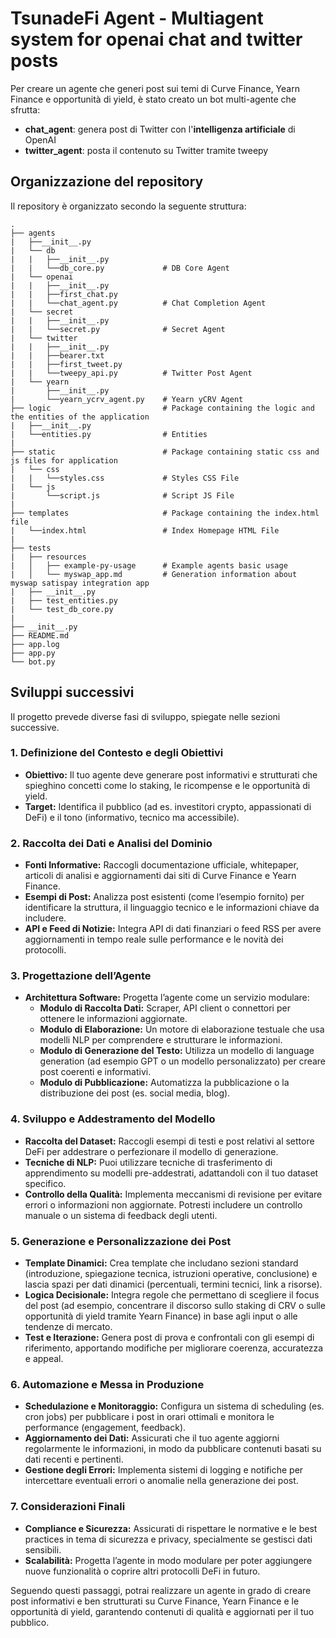# TsunadeFi Agent - Multiagent system for openai chat and twitter posts

Per creare un agente che generi post sui temi di Curve Finance, Yearn Finance e opportunità di yield, è stato creato un
bot multi-agente che sfrutta:

- **chat_agent**: genera post di Twitter con l'**intelligenza artificiale** di OpenAI
- **twitter_agent**: posta il contenuto su Twitter tramite tweepy 

## Organizzazione del repository
Il repository è organizzato secondo la seguente struttura:

    .
    ├── agents   
    |   ├──__init__.py 
    |   └── db
    |   |   ├──__init__.py 
    |   |   └──db_core.py             # DB Core Agent
    |   └── openai
    |   |   ├──__init__.py
    |   |   ├──first_chat.py
    |   |   └──chat_agent.py          # Chat Completion Agent
    |   └── secret
    |   |   ├──__init__.py 
    |   |   └──secret.py              # Secret Agent
    |   └── twitter
    |   |   ├──__init__.py
    |   |   ├──bearer.txt
    |   |   ├──first_tweet.py 
    |   |   └──tweepy_api.py          # Twitter Post Agent
    |   └── yearn
    |       ├──__init__.py 
    |       └──yearn_ycrv_agent.py    # Yearn yCRV Agent
    ├── logic                         # Package containing the logic and the entities of the application
    |	├──__init__.py 
    |   └──entities.py                # Entities
    |
    ├── static                        # Package containing static css and js files for application
    |   └── css 
    |   |   └──styles.css             # Styles CSS File
    |   └── js
    |       └──script.js              # Script JS File
    |
    ├── templates                     # Package containing the index.html file
    |   └──index.html                 # Index Homepage HTML File
    |
    ├── tests 
    |   ├── resources                     
    |   │   ├── example-py-usage      # Example agents basic usage
    |   │   └── myswap_app.md         # Generation information about myswap satispay integration app 
    |   ├── __init__.py               
    |   ├── test_entities.py
    |   └── test_db_core.py
    |
    ├── __init__.py
    ├── README.md  
    ├── app.log   
    ├── app.py  
    └── bot.py          


## Sviluppi successivi
Il progetto prevede diverse fasi di sviluppo, spiegate nelle sezioni successive.

### 1. Definizione del Contesto e degli Obiettivi
- **Obiettivo:** Il tuo agente deve generare post informativi e strutturati che spieghino concetti come lo staking, le ricompense e le opportunità di yield.
- **Target:** Identifica il pubblico (ad es. investitori crypto, appassionati di DeFi) e il tono (informativo, tecnico ma accessibile).

### 2. Raccolta dei Dati e Analisi del Dominio
- **Fonti Informative:** Raccogli documentazione ufficiale, whitepaper, articoli di analisi e aggiornamenti dai siti di Curve Finance e Yearn Finance.
- **Esempi di Post:** Analizza post esistenti (come l’esempio fornito) per identificare la struttura, il linguaggio tecnico e le informazioni chiave da includere.
- **API e Feed di Notizie:** Integra API di dati finanziari o feed RSS per avere aggiornamenti in tempo reale sulle performance e le novità dei protocolli.

### 3. Progettazione dell’Agente
- **Architettura Software:** Progetta l’agente come un servizio modulare:
  - **Modulo di Raccolta Dati:** Scraper, API client o connettori per ottenere le informazioni aggiornate.
  - **Modulo di Elaborazione:** Un motore di elaborazione testuale che usa modelli NLP per comprendere e strutturare le informazioni.
  - **Modulo di Generazione del Testo:** Utilizza un modello di language generation (ad esempio GPT o un modello personalizzato) per creare post coerenti e informativi.
  - **Modulo di Pubblicazione:** Automatizza la pubblicazione o la distribuzione dei post (es. social media, blog).

### 4. Sviluppo e Addestramento del Modello
- **Raccolta del Dataset:** Raccogli esempi di testi e post relativi al settore DeFi per addestrare o perfezionare il modello di generazione.  
- **Tecniche di NLP:** Puoi utilizzare tecniche di trasferimento di apprendimento su modelli pre-addestrati, adattandoli con il tuo dataset specifico.
- **Controllo della Qualità:** Implementa meccanismi di revisione per evitare errori o informazioni non aggiornate. Potresti includere un controllo manuale o un sistema di feedback degli utenti.

### 5. Generazione e Personalizzazione dei Post
- **Template Dinamici:** Crea template che includano sezioni standard (introduzione, spiegazione tecnica, istruzioni operative, conclusione) e lascia spazi per dati dinamici (percentuali, termini tecnici, link a risorse).
- **Logica Decisionale:** Integra regole che permettano di scegliere il focus del post (ad esempio, concentrare il discorso sullo staking di CRV o sulle opportunità di yield tramite Yearn Finance) in base agli input o alle tendenze di mercato.
- **Test e Iterazione:** Genera post di prova e confrontali con gli esempi di riferimento, apportando modifiche per migliorare coerenza, accuratezza e appeal.

### 6. Automazione e Messa in Produzione
- **Schedulazione e Monitoraggio:** Configura un sistema di scheduling (es. cron jobs) per pubblicare i post in orari ottimali e monitora le performance (engagement, feedback).
- **Aggiornamento dei Dati:** Assicurati che il tuo agente aggiorni regolarmente le informazioni, in modo da pubblicare contenuti basati su dati recenti e pertinenti.
- **Gestione degli Errori:** Implementa sistemi di logging e notifiche per intercettare eventuali errori o anomalie nella generazione dei post.

### 7. Considerazioni Finali
- **Compliance e Sicurezza:** Assicurati di rispettare le normative e le best practices in tema di sicurezza e privacy, specialmente se gestisci dati sensibili.
- **Scalabilità:** Progetta l’agente in modo modulare per poter aggiungere nuove funzionalità o coprire altri protocolli DeFi in futuro.

Seguendo questi passaggi, potrai realizzare un agente in grado di creare post informativi e ben strutturati su Curve Finance, Yearn Finance e le opportunità di yield, garantendo contenuti di qualità e aggiornati per il tuo pubblico.